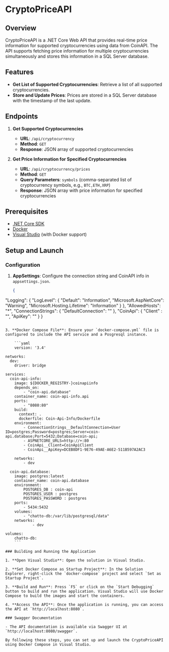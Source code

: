 # CryptoPriceAPI

## Overview

CryptoPriceAPI is a .NET Core Web API that provides real-time price information for supported cryptocurrencies using data from CoinAPI. The API supports fetching price information for multiple cryptocurrencies simultaneously and stores this information in a SQL Server database.

## Features

- **Get List of Supported Cryptocurrencies**: Retrieve a list of all supported cryptocurrencies.
- **Store and Update Prices**: Prices are stored in a SQL Server database with the timestamp of the last update.

## Endpoints

1. **Get Supported Cryptocurrencies**
   - **URL**: `/api/cryptocurrency`
   - **Method**: `GET`
   - **Response**: JSON array of supported cryptocurrencies

2. **Get Price Information for Specified Cryptocurrencies**
   - **URL**: `/api/cryptocurrency/prices`
   - **Method**: `GET`
   - **Query Parameters**: `symbols` (comma-separated list of cryptocurrency symbols, e.g., `BTC,ETH,XRP`)
   - **Response**: JSON array with price information for specified cryptocurrencies

## Prerequisites

- [.NET Core SDK](https://dotnet.microsoft.com/download)
- [Docker](https://www.docker.com/get-started)
- [Visual Studio](https://visualstudio.microsoft.com/) (with Docker support)

## Setup and Launch

### Configuration

1. **AppSettings**: Configure the connection string and CoinAPI info in `appsettings.json`.

   ```json
   {
  "Logging": {
    "LogLevel": {
      "Default": "Information",
      "Microsoft.AspNetCore": "Warning",
      "Microsoft.Hosting.Lifetime": "Information"
    }
  },
  "AllowedHosts": "*",
  "ConnectionStrings": {
    "DefaultConnection": ""
  },
  "CoinApi": {
    "Client" : "",
    "ApiKey": ""
  }
}
```
   
3. **Docker Compose File**: Ensure your `docker-compose.yml` file is configured to include the API service and a Posgresql instance.

    ```yaml
    version: '3.4'

networks:
  dev:
    driver: bridge

services:
  coin-api-info:
    image: ${DOCKER_REGISTRY-}coinapiinfo
    depends_on:
        - "coin-api.database"
    container_name: coin-api-info.api
    ports:
        - "8080:80" 
    build:
      context: .
      dockerfile: Coin-Api-Info/Dockerfile
    environment:
        - ConnectionStrings__DefaultConnection=User ID=postgres;Password=postgres;Server=coin-api.database;Port=5432;Database=coin-api;
        - ASPNETCORE_URLS=http://+:80
        - CoinApi__Client=CoinApiClient
        - CoinApi__ApiKey=DCEB8DF1-9E76-49AE-A6E2-511B597A2AC3
        
    networks:
        - dev

  coin-api.database:
    image: postgres:latest
    container_name: coin-api.database
    environment:
        POSTGRES_DB : coin-api
        POSTGRES_USER : postgres
        POSTGRES_PASSWORD : postgres
    ports:
        - 5434:5432
    volumes:
        - "chatto-db:/var/lib/postgresql/data"
    networks:
            - dev

volumes:
    chatto-db:
    ```

### Building and Running the Application

1. **Open Visual Studio**: Open the solution in Visual Studio.

2. **Set Docker Compose as Startup Project**: In the Solution Explorer, right-click the `docker-compose` project and select `Set as Startup Project`.

3. **Build and Run**: Press `F5` or click on the `Start Debugging` button to build and run the application. Visual Studio will use Docker Compose to build the images and start the containers.

4. **Access the API**: Once the application is running, you can access the API at `http://localhost:8080`.

### Swagger Documentation

- The API documentation is available via Swagger UI at `http://localhost:8080/swagger`.

By following these steps, you can set up and launch the CryptoPriceAPI using Docker Compose in Visual Studio.
